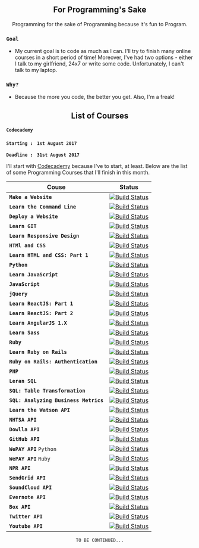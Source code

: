 <h2 align="center">For Programming's Sake</h2>

<p align="center">Programming for the sake of Programming because it's fun to Program.</p>

### `Goal`


- My current goal is to code as much as I can. I'll try to finish many online courses in a short period of time! Moreover, I've had two options - either I talk to my girlfriend, 24x7 or write some code. Unfortunately, I can't talk to my laptop.

### `Why?`


- Because the more you code, the better you get. Also, I'm a freak!


<h2 align="center">List of Courses</h2>

#### `Codecademy`

__`Starting : `__ __`1st August 2017`__

__`Deadline : `__ __`31st August 2017`__

I'll start with [Codecademy](https://www.codecademy.com) because I've to start, at least. Below are the list of some Programming Courses that I'll finish in this month. 

| Couse                           | Status  |
| ------------------------------- | ------- |
| __`Make a Website`__                  | [![Build Status](https://img.shields.io/badge/Progress-100%25-green.svg)]() |
| __`Learn the Command Line`__          | [![Build Status](https://img.shields.io/badge/Progress-100%25-green.svg)]() |
| __`Deploy a Website`__                | [![Build Status](https://img.shields.io/badge/Progress-100%25-green.svg)]() |
| __`Learn GIT`__                       | [![Build Status](https://img.shields.io/badge/Progress-100%25-green.svg)]() |
| __`Learn Responsive Design`__         | [![Build Status](https://img.shields.io/badge/Progress-100%25-green.svg)]() |
| __`HTMl and CSS`__                    | [![Build Status](https://img.shields.io/badge/Progress-100%25-green.svg)]() |
| __`Learn HTML and CSS: Part 1`__      | [![Build Status](https://img.shields.io/badge/Progress-64%25-yellow.svg)]() |
| __`Python`__                          | [![Build Status](https://img.shields.io/badge/Progress-Pending-orange.svg)]() |
| __`Learn JavaScript`__                | [![Build Status](https://img.shields.io/badge/Progress-Pending-orange.svg)]() |
| __`JavaScript`__                      | [![Build Status](https://img.shields.io/badge/Progress-Pending-orange.svg)]() |
| __`jQuery`__                          | [![Build Status](https://img.shields.io/badge/Progress-Pending-orange.svg)]() |
| __`Learn ReactJS: Part 1`__           | [![Build Status](https://img.shields.io/badge/Progress-Pending-orange.svg)]() |
| __`Learn ReactJS: Part 2`__           | [![Build Status](https://img.shields.io/badge/Progress-Pending-orange.svg)]() |
| __`Learn AngularJS 1.X`__             | [![Build Status](https://img.shields.io/badge/Progress-Pending-orange.svg)]() |
| __`Learn Sass`__                      | [![Build Status](https://img.shields.io/badge/Progress-Pending-orange.svg)]() |
| __`Ruby`__                            | [![Build Status](https://img.shields.io/badge/Progress-Pending-orange.svg)]() |
| __`Learn Ruby on Rails`__             | [![Build Status](https://img.shields.io/badge/Progress-Pending-orange.svg)]() |
| __`Ruby on Rails: Authentication`__   | [![Build Status](https://img.shields.io/badge/Progress-Pending-orange.svg)]() |
| __`PHP`__                             | [![Build Status](https://img.shields.io/badge/Progress-Pending-orange.svg)]() |
| __`Leran SQL`__                       | [![Build Status](https://img.shields.io/badge/Progress-Pending-orange.svg)]() |
| __`SQL: Table Transformation`__       | [![Build Status](https://img.shields.io/badge/Progress-Pending-orange.svg)]() |
| __`SQL: Analyzing Business Metrics`__ | [![Build Status](https://img.shields.io/badge/Progress-Pending-orange.svg)]() |
| __`Learn the Watson API`__            | [![Build Status](https://img.shields.io/badge/Progress-Pending-orange.svg)]() |
| __`NHTSA API`__                       | [![Build Status](https://img.shields.io/badge/Progress-Pending-orange.svg)]() |
| __`Dowlla API`__                      | [![Build Status](https://img.shields.io/badge/Progress-Pending-orange.svg)]() |
| __`GitHub API`__                      | [![Build Status](https://img.shields.io/badge/Progress-Pending-orange.svg)]() |
| __`WePAY API`__ `Python`              | [![Build Status](https://img.shields.io/badge/Progress-Pending-orange.svg)]() |
| __`WePAY API`__ `Ruby`                | [![Build Status](https://img.shields.io/badge/Progress-Pending-orange.svg)]() |
| __`NPR API`__                         | [![Build Status](https://img.shields.io/badge/Progress-Pending-orange.svg)]() |
| __`SendGrid API`__                    | [![Build Status](https://img.shields.io/badge/Progress-Pending-orange.svg)]() |
| __`SoundCloud API`__                  | [![Build Status](https://img.shields.io/badge/Progress-Pending-orange.svg)]() |
| __`Evernote API`__                    | [![Build Status](https://img.shields.io/badge/Progress-Pending-orange.svg)]() |
| __`Box API`__                         | [![Build Status](https://img.shields.io/badge/Progress-Pending-orange.svg)]() |
| __`Twitter API`__                     | [![Build Status](https://img.shields.io/badge/Progress-Pending-orange.svg)]() |
| __`Youtube API`__                     | [![Build Status](https://img.shields.io/badge/Progress-Pending-orange.svg)]() |
<p align="center"><code>TO BE CONTINUED...</code></p>
